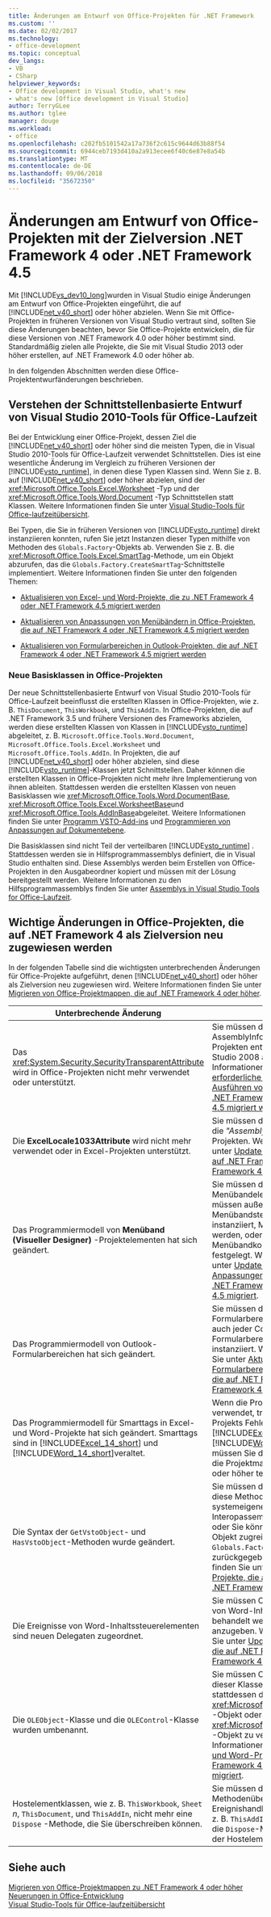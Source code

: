 ```yaml
---
title: Änderungen am Entwurf von Office-Projekten für .NET Framework
ms.custom: ''
ms.date: 02/02/2017
ms.technology:
- office-development
ms.topic: conceptual
dev_langs:
- VB
- CSharp
helpviewer_keywords:
- Office development in Visual Studio, what's new
- what's new [Office development in Visual Studio]
author: TerryGLee
ms.author: tglee
manager: douge
ms.workload:
- office
ms.openlocfilehash: c202fb5101542a17a736f2c615c9644d63b88f54
ms.sourcegitcommit: 6944ceb7193d410a2a913ecee6f40c6e87e8a54b
ms.translationtype: MT
ms.contentlocale: de-DE
ms.lasthandoff: 09/06/2018
ms.locfileid: "35672350"
---
```

# <a name="changes-to-the-design-of-office-projects-that-target-the-net-framework-4-or-the-net-framework-45"></a>Änderungen am Entwurf von Office-Projekten mit der Zielversion .NET Framework 4 oder .NET Framework 4.5
  Mit [!INCLUDE[vs_dev10_long](../sharepoint/includes/vs-dev10-long-md.md)]wurden in Visual Studio einige Änderungen am Entwurf von Office-Projekten eingeführt, die auf [!INCLUDE[net_v40_short](../sharepoint/includes/net-v40-short-md.md)] oder höher abzielen. Wenn Sie mit Office-Projekten in früheren Versionen von Visual Studio vertraut sind, sollten Sie diese Änderungen beachten, bevor Sie Office-Projekte entwickeln, die für diese Versionen von .NET Framework 4.0 oder höher bestimmt sind. Standardmäßig zielen alle Projekte, die Sie mit Visual Studio 2013 oder höher erstellen, auf .NET Framework 4.0 oder höher ab.  
  
 In den folgenden Abschnitten werden diese Office-Projektentwurfänderungen beschrieben.  
  
## <a name="understand-the-interface-based-design-of-the-visual-studio-2010-tools-for-office-runtime"></a>Verstehen der Schnittstellenbasierte Entwurf von Visual Studio 2010-Tools für Office-Laufzeit  
 Bei der Entwicklung einer Office-Projekt, dessen Ziel die [!INCLUDE[net_v40_short](../sharepoint/includes/net-v40-short-md.md)] oder höher sind die meisten Typen, die in Visual Studio 2010-Tools für Office-Laufzeit verwendet Schnittstellen. Dies ist eine wesentliche Änderung im Vergleich zu früheren Versionen der [!INCLUDE[vsto_runtime](../vsto/includes/vsto-runtime-md.md)], in denen diese Typen Klassen sind. Wenn Sie z. B. auf [!INCLUDE[net_v40_short](../sharepoint/includes/net-v40-short-md.md)] oder höher abzielen, sind der <xref:Microsoft.Office.Tools.Excel.Worksheet> -Typ und der <xref:Microsoft.Office.Tools.Word.Document> -Typ Schnittstellen statt Klassen. Weitere Informationen finden Sie unter [Visual Studio-Tools für Office-laufzeitübersicht](../vsto/visual-studio-tools-for-office-runtime-overview.md).  
  
 Bei Typen, die Sie in früheren Versionen von [!INCLUDE[vsto_runtime](../vsto/includes/vsto-runtime-md.md)] direkt instanziieren konnten, rufen Sie jetzt Instanzen dieser Typen mithilfe von Methoden des `Globals.Factory`-Objekts ab. Verwenden Sie z. B. die <xref:Microsoft.Office.Tools.Excel.SmartTag>-Methode, um ein Objekt abzurufen, das die `Globals.Factory.CreateSmartTag`-Schnittstelle implementiert. Weitere Informationen finden Sie unter den folgenden Themen:  
  
-   [Aktualisieren von Excel- und Word-Projekte, die zu .NET Framework 4 oder .NET Framework 4.5 migriert werden](../vsto/updating-excel-and-word-projects-that-you-migrate-to-the-dotnet-framework-4-or-the-dotnet-framework-4-5.md)  
  
-   [Aktualisieren von Anpassungen von Menübändern in Office-Projekten, die auf .NET Framework 4 oder .NET Framework 4.5 migriert werden](../vsto/updating-ribbon-customizations-in-office-projects-that-you-migrate-to-the-dotnet-framework-4-or-the-dotnet-framework-4-5.md)  
  
-   [Aktualisieren von Formularbereichen in Outlook-Projekten, die auf .NET Framework 4 oder .NET Framework 4.5 migriert werden](../vsto/updating-form-regions-in-outlook-projects-that-you-migrate-to-the-dotnet-framework-4-or-the-dotnet-framework-4-5.md)  
  
### <a name="new-base-classes-in-office-projects"></a>Neue Basisklassen in Office-Projekten  
 Der neue Schnittstellenbasierte Entwurf von Visual Studio 2010-Tools für Office-Laufzeit beeinflusst die erstellten Klassen in Office-Projekten, wie z. B. `ThisDocument`, `ThisWorkbook`, und `ThisAddIn`. In Office-Projekten, die auf .NET Framework 3.5 und frühere Versionen des Frameworks abzielen, werden diese erstellten Klassen von Klassen in [!INCLUDE[vsto_runtime](../vsto/includes/vsto-runtime-md.md)] abgeleitet, z. B. `Microsoft.Office.Tools.Word.Document`, `Microsoft.Office.Tools.Excel.Worksheet` und `Microsoft.Office.Tools.AddIn`. In Projekten, die auf [!INCLUDE[net_v40_short](../sharepoint/includes/net-v40-short-md.md)] oder höher abzielen, sind diese [!INCLUDE[vsto_runtime](../vsto/includes/vsto-runtime-md.md)]-Klassen jetzt Schnittstellen. Daher können die erstellten Klassen in Office-Projekten nicht mehr ihre Implementierung von ihnen ableiten. Stattdessen werden die erstellten Klassen von neuen Basisklassen wie <xref:Microsoft.Office.Tools.Word.DocumentBase>, <xref:Microsoft.Office.Tools.Excel.WorksheetBase>und <xref:Microsoft.Office.Tools.AddInBase>abgeleitet. Weitere Informationen finden Sie unter [Programm VSTO-Add-ins](../vsto/programming-vsto-add-ins.md) und [Programmieren von Anpassungen auf Dokumentebene](../vsto/programming-document-level-customizations.md).  
  
 Die Basisklassen sind nicht Teil der verteilbaren [!INCLUDE[vsto_runtime](../vsto/includes/vsto-runtime-md.md)] . Stattdessen werden sie in Hilfsprogrammassemblys definiert, die in Visual Studio enthalten sind. Diese Assemblys werden beim Erstellen von Office-Projekten in den Ausgabeordner kopiert und müssen mit der Lösung bereitgestellt werden. Weitere Informationen zu den Hilfsprogrammassemblys finden Sie unter [Assemblys in Visual Studio Tools for Office-Laufzeit](../vsto/assemblies-in-the-visual-studio-tools-for-office-runtime.md).  
  
## <a name="breaking-changes-in-office-projects-that-are-retargeted-to-the-net-framework-4"></a>Wichtige Änderungen in Office-Projekten, die auf .NET Framework 4 als Zielversion neu zugewiesen werden  
 In der folgenden Tabelle sind die wichtigsten unterbrechenden Änderungen für Office-Projekte aufgeführt, denen [!INCLUDE[net_v40_short](../sharepoint/includes/net-v40-short-md.md)] oder höher als Zielversion neu zugewiesen wird. Weitere Informationen finden Sie unter [Migrieren von Office-Projektmappen, die auf .NET Framework 4 oder höher](../vsto/migrating-office-solutions-to-the-dotnet-framework-4-or-later.md).  
  
|Unterbrechende Änderung|Auswirkung|  
|---------------------|-----------------|  
|Das <xref:System.Security.SecurityTransparentAttribute> wird in Office-Projekten nicht mehr verwendet oder unterstützt.|Sie müssen dieses Attribut aus der AssemblyInfo-Codedatei in Office-Projekten entfernen, die Sie von Visual Studio 2008 aktualisieren. Weitere Informationen finden Sie unter [auf erforderliche Änderungen für das Ausführen von Office-Projekten, die auf .NET Framework 4 oder .NET Framework 4.5 migriert werden](../vsto/required-changes-to-run-office-projects-that-you-migrate-to-the-dotnet-framework-4-or-the-dotnet-framework-4-5.md).|  
|Die **ExcelLocale1033Attribute** wird nicht mehr verwendet oder in Excel-Projekten unterstützt.|Sie müssen dieses Attributs auf Entfernen, die *"AssemblyInfo"* Codedatei in Excel-Projekten. Weitere Informationen finden Sie unter [Update Excel und Word-Projekte, die auf .NET Framework 4 oder .NET Framework 4.5 migriert](../vsto/updating-excel-and-word-projects-that-you-migrate-to-the-dotnet-framework-4-or-the-dotnet-framework-4-5.md).|  
|Das Programmiermodell von **Menüband (Visueller Designer)** -Projektelementen hat sich geändert.|Sie müssen die CodeBehind-Datei für alle Menübandelemente im Projekt ändern. Sie müssen außerdem Code ändern, die Menübandsteuerelementen zur Laufzeit instanziiert, Menübandereignisse behandelt werden, oder die Position einer Menübandkomponente programmgesteuert festgelegt. Weitere Informationen finden Sie unter [Update Multifunktionsleisten-Anpassungen in Office-Projekten, die auf .NET Framework 4 oder .NET Framework 4.5 migriert](../vsto/updating-ribbon-customizations-in-office-projects-that-you-migrate-to-the-dotnet-framework-4-or-the-dotnet-framework-4-5.md).|  
|Das Programmiermodell von Outlook-Formularbereichen hat sich geändert.|Sie müssen den Code-Behind-Datei für alle Formularbereiche ändern, in Ihrem Projekt auch jeder Code, durch den bestimmte Formularbereichsklassen zur Laufzeit instanziiert. Weitere Informationen finden Sie unter [Aktualisieren von Formularbereichen in Outlook-Projekten, die auf .NET Framework 4 oder .NET Framework 4.5 migriert](../vsto/updating-form-regions-in-outlook-projects-that-you-migrate-to-the-dotnet-framework-4-or-the-dotnet-framework-4-5.md).|  
|Das Programmiermodell für Smarttags in Excel- und Word-Projekte hat sich geändert. Smarttags sind in [!INCLUDE[Excel_14_short](../vsto/includes/excel-14-short-md.md)] und [!INCLUDE[Word_14_short](../vsto/includes/word-14-short-md.md)]veraltet.|Wenn die Projektmappe Smarttags verwendet, treten beim Erstellen des Projekts Fehler auf. Da Smarttags in [!INCLUDE[Excel_14_short](../vsto/includes/excel-14-short-md.md)] und [!INCLUDE[Word_14_short](../vsto/includes/word-14-short-md.md)] veraltet sind, müssen Sie die Tags entfernen, bevor Sie die Projektmappe in [!INCLUDE[vs_dev12](../vsto/includes/vs-dev12-md.md)] oder höher testen und debuggen können.|  
|Die Syntax der `GetVstoObject`- und `HasVstoObject`-Methoden wurde geändert.|Sie müssen das `Globals.Factory`-Objekt an diese Methoden übergeben, wenn Sie in systemeigenen Objekten aus den primären Interopassemblys (PIAs) auf sie zugreifen, oder Sie können auf diese Methoden in dem Objekt zugreifen, das von der `Globals.Factory`-Eigenschaft im Projekt zurückgegeben wird. Weitere Informationen finden Sie unter [Update Excel und Word-Projekte, die auf .NET Framework 4 oder .NET Framework 4.5 migriert](../vsto/updating-excel-and-word-projects-that-you-migrate-to-the-dotnet-framework-4-or-the-dotnet-framework-4-5.md).|  
|Die Ereignisse von Word-Inhaltssteuerelementen sind neuen Delegaten zugeordnet.|Sie müssen Code ändern, in dem Ereignisse von Word-Inhaltssteuerelementen behandelt werden, um die neuen Delegaten anzugeben. Weitere Informationen finden Sie unter [Update Excel und Word-Projekte, die auf .NET Framework 4 oder .NET Framework 4.5 migriert](../vsto/updating-excel-and-word-projects-that-you-migrate-to-the-dotnet-framework-4-or-the-dotnet-framework-4-5.md).|  
|Die `OLEObject`-Klasse und die `OLEControl`-Klasse wurden umbenannt.|Sie müssen Code ändern, in dem Instanzen dieser Klassen verwendet werden, um stattdessen das <xref:Microsoft.Office.Tools.Excel.ControlSite> -Objekt oder <xref:Microsoft.Office.Tools.Word.ControlSite> -Objekt zu verwenden. Weitere Informationen finden Sie unter [Update Excel und Word-Projekte, die auf .NET Framework 4 oder .NET Framework 4.5 migriert](../vsto/updating-excel-and-word-projects-that-you-migrate-to-the-dotnet-framework-4-or-the-dotnet-framework-4-5.md).|  
|Hostelementklassen, wie z. B. `ThisWorkbook`, `Sheet` *n*, `ThisDocument`, und `ThisAddIn`, nicht mehr eine `Dispose` -Methode, die Sie überschreiben können.|Sie müssen den Code in der `Dispose`-Methodenüberschreibung in den `Shutdown`-Ereignishandler in der Hostelementklasse, z. B. `ThisAddIn_Shutdown`, verschieben und die `Dispose`-Methodenüberschreibung aus der Hostelementklasse entfernen.|  
  
## <a name="see-also"></a>Siehe auch  
 [Migrieren von Office-Projektmappen zu .NET Framework 4 oder höher](../vsto/migrating-office-solutions-to-the-dotnet-framework-4-or-later.md)   
 [Neuerungen in Office-Entwicklung](http://msdn.microsoft.com/bf054af2-c896-4723-aa15-6381145b14bb)   
 [Visual Studio-Tools für Office-laufzeitübersicht](../vsto/visual-studio-tools-for-office-runtime-overview.md)  
  
  